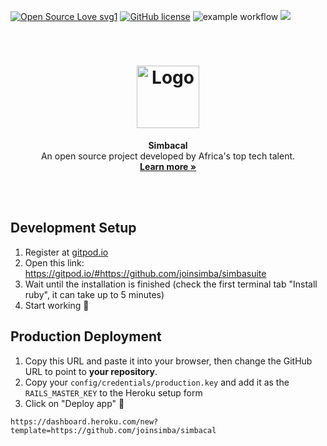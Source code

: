 [![Open Source Love svg1](https://badges.frapsoft.com/os/v1/open-source.svg?v=103)](https://github.com/ellerbrock/open-source-badges/)
[![GitHub license](https://img.shields.io/github/license/joinsimba/simbacal.svg)](https://github.com/joinsimba/simbacal/blob/master/LICENSE)
![example workflow](https://github.com/joinsimba/simbacal/actions/workflows/ci.yml/badge.svg)
<a href="https://codeclimate.com/github/joinsimba/simbacal/maintainability"><img src="https://api.codeclimate.com/v1/badges/b1ef066e41436e6b2fbc/maintainability" />
</div>
<p align="center">
  <br />
  <h1 align="center">
     <a href="https://joinsimba.com">
      <img src="https://uploads-ssl.webflow.com/60e06a890b9d71d1c24885c2/60e1cd6871e8110443af71f5_simba%20(2).svg" alt="Logo" width="100">
    </a>
   </h1>
  <p align="center">
    <strong>Simbacal</strong>
    <br />
    An open source project developed by Africa's top tech talent.
    <br />
    <a href="https://joinsimba.com"><strong>Learn more »</strong></a>
  </p>
  <br />
  <br />
</p>

## Development Setup

1. Register at <a href="https://gitpod.io">gitpod.io</a>
2. Open this link: https://gitpod.io/#https://github.com/joinsimba/simbasuite
3. Wait until the installation is finished (check the first terminal tab "Install ruby", it can take up to 5 minutes)
4. Start working 🎉

## Production Deployment

1. Copy this URL and paste it into your browser, then change the GitHub URL to point to **your repository**.
2. Copy your `config/credentials/production.key` and add it as the `RAILS_MASTER_KEY` to the Heroku setup form
3. Click on "Deploy app" 🚀

```
https://dashboard.heroku.com/new?template=https://github.com/joinsimba/simbacal
```
